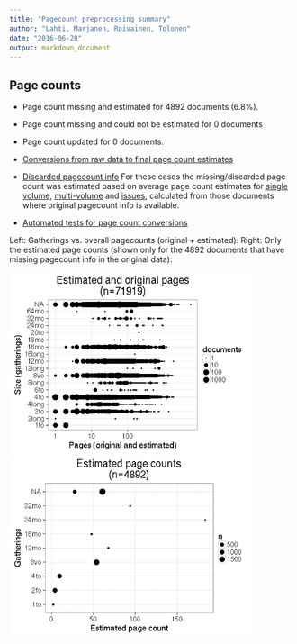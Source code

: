 ```yaml
---
title: "Pagecount preprocessing summary"
author: "Lahti, Marjanen, Roivainen, Tolonen"
date: "2016-06-28"
output: markdown_document
---
```





## Page counts

  * Page count missing and estimated for 4892 documents (6.8%).

  * Page count missing and could not be estimated for 0 documents

  * Page count updated for 0 documents.
  
  * [Conversions from raw data to final page count estimates](output.tables/pagecount_conversion_nontrivial.csv)

<!--[Page conversions from raw data to final page count estimates with volume info](output.tables/page_conversion_table_full.csv)-->

  * [Discarded pagecount info](output.tables/pagecount_discarded.csv) For these cases the missing/discarded page count was estimated based on average page count estimates for [single volume](mean_pagecounts_singlevol.csv), [multi-volume](mean_pagecounts_multivol.csv) and [issues](mean_pagecounts_issue.csv), calculated from those documents where original pagecount info is available.

  * [Automated tests for page count conversions](https://github.com/rOpenGov/bibliographica/blob/master/inst/extdata/tests_polish_physical_extent.csv)


Left: Gatherings vs. overall pagecounts (original + estimated). Right: Only the estimated page counts (shown only for the 4892 documents that have missing pagecount info in the original data):

<img src="figure/size-size-estimated-1.png" title="plot of chunk size-estimated" alt="plot of chunk size-estimated" width="430px" /><img src="figure/size-size-estimated-2.png" title="plot of chunk size-estimated" alt="plot of chunk size-estimated" width="430px" />


<!--

## Average page counts (only works in CERL now)

Multi-volume documents average page counts are given per volume.


|doc.dimension | mean.pages.singlevol| median.pages.singlevol| n.singlevol|mean.pages.multivol |median.pages.multivol | n.multivol| mean.pages.issue| median.pages.issue| n.issue|
|:-------------|--------------------:|----------------------:|-----------:|:-------------------|:---------------------|----------:|----------------:|------------------:|-------:|
|2fo           |                12.38|                      4|        3194|NA                  |NA                    |         NA|             4.00|                  4|     601|
|4long         |                69.50|                     28|         206|NA                  |NA                    |         NA|               NA|                 NA|      NA|
|4to           |                35.88|                     10|       15773|NA                  |NA                    |         NA|            10.00|                 10|     428|
|6to           |                99.97|                     64|          29|NA                  |NA                    |         NA|               NA|                 NA|      NA|
|8long         |               210.27|                    112|          99|NA                  |NA                    |         NA|               NA|                 NA|      NA|
|8vo           |               105.18|                     54|        7817|NA                  |NA                    |         NA|            54.00|                 54|    1073|
|12long        |               388.14|                    244|           7|NA                  |NA                    |         NA|               NA|                 NA|      NA|
|12mo          |               111.51|                     68|        3285|NA                  |NA                    |         NA|            68.00|                 68|      21|
|16long        |               159.00|                    159|           1|NA                  |NA                    |         NA|               NA|                 NA|      NA|
|16mo          |               105.49|                     48|        1688|NA                  |NA                    |         NA|            48.00|                 48|      13|
|18mo          |               244.88|                    199|           8|NA                  |NA                    |         NA|               NA|                 NA|      NA|
|20to          |               209.00|                    209|           1|NA                  |NA                    |         NA|               NA|                 NA|      NA|
|24mo          |               302.00|                    184|          12|NA                  |NA                    |         NA|               NA|                 NA|      NA|
|32mo          |               224.79|                     94|          58|NA                  |NA                    |         NA|            94.00|                 94|       1|
|64mo          |                91.50|                    112|           8|NA                  |NA                    |         NA|               NA|                 NA|      NA|
|NA            |               108.72|                     61|       39232|NA                  |NA                    |         NA|            52.56|                 61|    1221|

![plot of chunk size-pagecountsmulti2](figure/size-size-pagecountsmulti2-1.png)

-->
